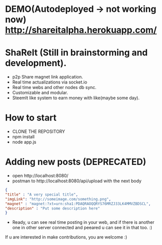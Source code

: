# DEMO(Autodeployed -> not working now) http://shareitalpha.herokuapp.com/

# ShaReIt (Still in brainstorming and development).
  - p2p Share magnet link application.
  - Real time actualizations via socket.io
  - Real time webs and other nodes db sync.
  - Customizable and modular.
  - SteemIt like system to earn money with like(maybe some day).
  
# How to start

  - CLONE THE REPOSITORY
  - npm install
  - node app.js

# Adding new posts (DEPRECATED)
  - open http://localhost:8080/
  - postman to http://localhost:8080/api/upload with the next body
  
  ```json
  {
  "title" : "A very special title",
  "imgLink": "http://someimage.com/something.png",
  "magnet" : "magnet:?xt=urn:sha1:PDAQRAOQQRYS76MRZJ33LK4MMVZBDSCL",
  "description" : "Put some description here"
}
```
  - Ready, u can see real time posting in your web, and if there is another one in other server connected and peeared u can see it in that too. :)

If u are interested in make contributions, you are welcome :)
